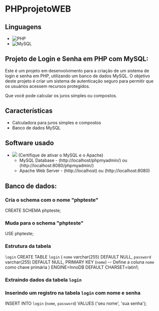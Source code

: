 # PHPprojetoWEB

## Linguagens
- ![PHP](https://img.shields.io/badge/php-%23777BB4.svg?style=for-the-badge&logo=php&logoColor=white)
- ![MySQL](https://img.shields.io/badge/mysql-%2300f.svg?style=for-the-badge&logo=mysql&logoColor=white)

## Projeto de Login e Senha em PHP com MySQL:

Este é um projeto em desenvolvimento para a criação de um sistema de login e senha em PHP, utilizando um banco de dados MySQL. O objetivo deste projeto é criar um sistema de autenticação seguro para permitir que os usuários acessem recursos protegidos.

Que você pode calcular os juros simples ou compostos.

## Características

- Calculadora para juros simples e compostos
- Banco de dados MySQL

## Software usado

- ![](https://img.shields.io/badge/Xampp-F37623?style=for-the-badge&logo=xampp&logoColor=white) (Certifique de ativar o MySQL e o Apache)
  * MySQL Database - (http://localhost/phpmyadmin/) ou (http://localhost:8080/phpmyadmin/)
  * Apache Web Server - (http://localhost) ou (http://localhost:8080)

## Banco de dados:

### Cria o schema com o nome "phpteste"

CREATE SCHEMA phpteste;

### Muda para o schema "phpteste"

USE phpteste;

### Estrutura da tabela

`login`
CREATE TABLE `login` (
  `nome` varchar(255) DEFAULT NULL,
  `password` varchar(255) DEFAULT NULL,
  PRIMARY KEY (`nome`) -- Define a coluna `nome` como chave primária
) ENGINE=InnoDB DEFAULT CHARSET=latin1;

### Extraindo dados da tabela `login`
### Inserindo um registro na tabela `login` com nome e senha
INSERT INTO `login` (`nome`, `password`) VALUES
('seu nome', 'sua senha');
